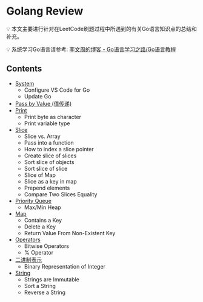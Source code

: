 # Golang Review
:bulb: 本文主要进行针对在LeetCode刷题过程中所遇到的有关Go语言知识点的总结和补充。

:bulb: 系统学习Go语言请参考: [李文周的博客 - Go语言学习之路/Go语言教程](https://www.liwenzhou.com/posts/Go/golang-menu/)

## Contents
* [System](https://github.com/szhou12/leetcode-go/blob/main/go_review/Go_System.md)
    * Configure VS Code for Go
    * Update Go
* [Pass by Value (值传递)](https://github.com/szhou12/leetcode-go/blob/main/go_review/Go_Pass.md)
* [Print](https://github.com/szhou12/leetcode-go/blob/main/go_review/Go_Print.md)
    * Print byte as character
    * Print variable type
* [Slice](https://github.com/szhou12/leetcode-go/blob/main/go_review/Go_Slice.md)
    * Slice vs. Array
    * Pass into a function
    * How to index a slice pointer
    * Create slice of slices
    * Sort slice of objects
    * Sort slice of slice
    * Slice of Map
    * Slice as a key in map
    * Prepend elements
    * Compare Two Slices Equality
* [Priority Queue](https://github.com/szhou12/leetcode-go/blob/main/go_review/Go_PriorityQueue.md)
    * Max/Min Heap
* [Map](https://github.com/szhou12/leetcode-go/blob/main/go_review/Go_Map.md)
    * Contains a Key
    * Delete a Key
    * Return Value From Non-Existent Key
* [Operators](https://github.com/szhou12/leetcode-go/blob/main/go_review/Go_Operators.md)
    * Bitwise Operators
    * % Operator
* [二进制表示](https://github.com/szhou12/leetcode-go/blob/main/go_review/Go_Binary.md)
    * Binary Representation of Integer
* [String](https://github.com/szhou12/leetcode-go/blob/main/go_review/Go_String.md)
    * Strings are Immutable
    * Sort a String
    * Reverse a String




